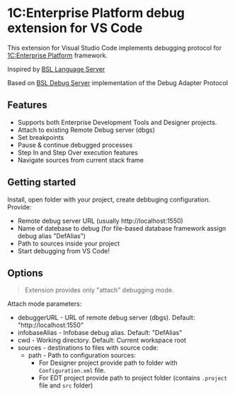 # 1С:Enterprise Platform debug extension for VS Code

This extension for Visual Studio Code implements debugging protocol for [1C:Enterprise Platform](https://1c-dn.com/) framework.

Inspired by [BSL Language Server](https://github.com/1c-syntax/bsl-language-server)

Based on [BSL Debug Server](https://github.com/yukon39/bsl-debug-server) implementation of the Debug Adapter Protocol

## Features

* Supports both Enterprise Development Tools and Designer projects.
* Attach to existing Remote Debug server (dbgs) 
* Set breakpoints
* Pause & continue debugged processes
* Step In and Step Over execution features
* Navigate sources from current stack frame

## Getting started

Install, open folder with your project, create debbuging configuration. Provide:
* Remote debug server URL (usually http://localhost:1550)
* Name of datebase to debug (for file-based database framework assign debug alias "DefAlias")
* Path to sources inside your project 
* Start debugging from VS Code!

## Options 

> Extension provides only "attach" debugging mode. 

Attach mode parameters:
* debuggerURL - URL of remote debug server (dbgs). Default: "http://localhost:1550"
* infobaseAlias - Infobase debug alias. Default: "DefAlias"
* cwd - Working directory. Default: Current workspace root
* sources - destinations to files with source code:
    * path - Path to configuration sources:
        - For Designer project provide path to folder with `Configuration.xml` file. 
        - For EDT project provide path to project folder (contains `.project` file and `src` folder) 

